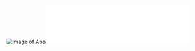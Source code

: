 
![Image of App](https://images.unsplash.com/photo-1594291609709-26e4759f2636?ixid=MXwxMjA3fDB8MHxwaG90by1wYWdlfHx8fGVufDB8fHw%3D&ixlib=rb-1.2.1&auto=format&fit=crop&w=1950&q=80)
![Drag Racing](assets/imgs/android.png)
